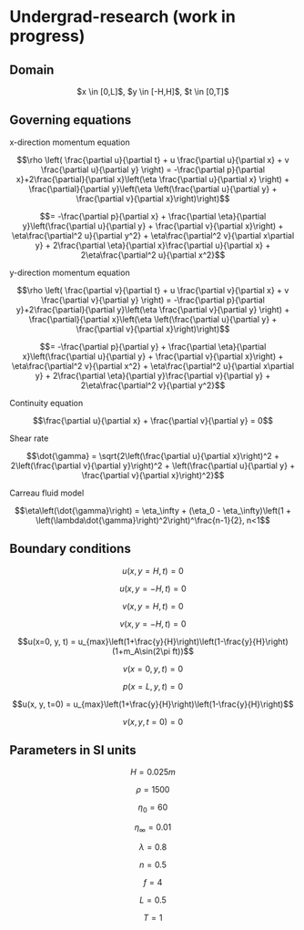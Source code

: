 # Undergrad-research (work in progress)

## Domain

<p align="center">$x \in [0,L]$,  $y \in [-H,H]$, $t \in [0,T]$</p>

## Governing equations

x-direction momentum equation

$$\rho \left( \frac{\partial u}{\partial t} + u \frac{\partial u}{\partial x} + v \frac{\partial u}{\partial y} \right)
 = -\frac{\partial p}{\partial x}+2\frac{\partial}{\partial x}\left(\eta \frac{\partial u}{\partial x} \right) + \frac{\partial}{\partial y}\left(\eta \left(\frac{\partial u}{\partial y} + \frac{\partial v}{\partial x}\right)\right)$$

$$= -\frac{\partial p}{\partial x} + \frac{\partial \eta}{\partial y}\left(\frac{\partial u}{\partial y} + \frac{\partial v}{\partial x}\right) + \eta\frac{\partial^2 u}{\partial y^2} + \eta\frac{\partial^2 v}{\partial x\partial y} + 2\frac{\partial \eta}{\partial x}\frac{\partial u}{\partial x} + 2\eta\frac{\partial^2 u}{\partial x^2}$$


y-direction momentum equation

$$\rho \left( \frac{\partial v}{\partial t} + u \frac{\partial v}{\partial x} + v \frac{\partial v}{\partial y} \right)
= -\frac{\partial p}{\partial y}+2\frac{\partial}{\partial y}\left(\eta \frac{\partial v}{\partial y} \right) + \frac{\partial}{\partial x}\left(\eta \left(\frac{\partial u}{\partial y} + \frac{\partial v}{\partial x}\right)\right)$$

$$= -\frac{\partial p}{\partial y} + \frac{\partial \eta}{\partial x}\left(\frac{\partial u}{\partial y} + \frac{\partial v}{\partial x}\right) + \eta\frac{\partial^2 v}{\partial x^2} + \eta\frac{\partial^2 u}{\partial x\partial y} + 2\frac{\partial \eta}{\partial y}\frac{\partial v}{\partial y} + 2\eta\frac{\partial^2 v}{\partial y^2}$$



Continuity equation

$$\frac{\partial u}{\partial x} + \frac{\partial v}{\partial y} = 0$$

Shear rate

$$\dot{\gamma} = \sqrt{2\left(\frac{\partial u}{\partial x}\right)^2 + 2\left(\frac{\partial v}{\partial y}\right)^2 + \left(\frac{\partial u}{\partial y} + \frac{\partial v}{\partial x}\right)^2}$$

Carreau fluid model

$$\eta\left(\dot{\gamma}\right) = \eta_\infty + (\eta_0 - \eta_\infty)\left(1 + \left(\lambda\dot{\gamma}\right)^2\right)^\frac{n-1}{2}, n<1$$

## Boundary conditions

$$u(x, y=H, t) = 0$$

$$u(x, y=-H, t) = 0$$

$$v(x, y=H, t) = 0$$

$$v(x, y=-H, t) = 0$$

$$u(x=0, y, t) = u_{max}\left(1+\frac{y}{H}\right)\left(1-\frac{y}{H}\right)(1+m_A\sin(2\pi ft))$$

$$v(x=0, y, t) = 0$$

$$p(x=L, y, t) = 0$$

$$u(x, y, t=0) = u_{max}\left(1+\frac{y}{H}\right)\left(1-\frac{y}{H}\right)$$

$$v(x, y, t=0) = 0$$

## Parameters in SI units

$$H = 0.025 m$$

$$\rho = 1500$$

$$\eta_0 = 60$$

$$\eta_\infty = 0.01$$

$$\lambda = 0.8$$

$$n = 0.5$$

$$f = 4$$

$$L = 0.5$$

$$T = 1$$
